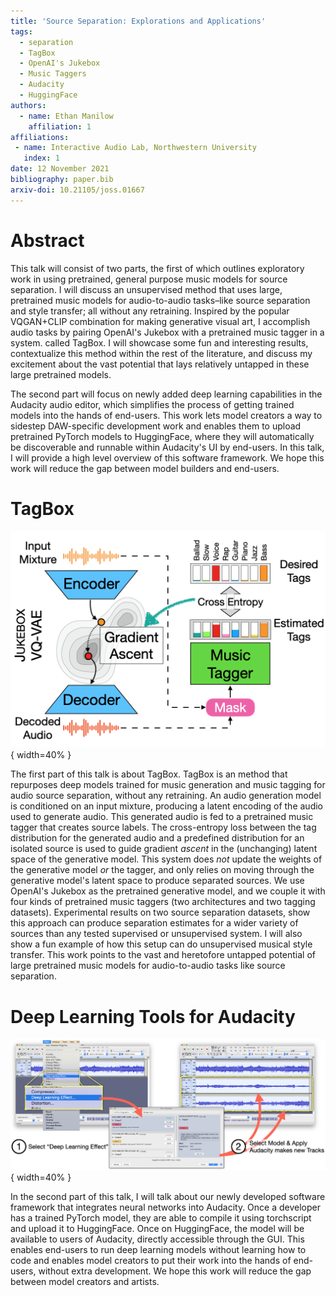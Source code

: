 ```yaml
---
title: 'Source Separation: Explorations and Applications'
tags:
  - separation
  - TagBox
  - OpenAI's Jukebox
  - Music Taggers
  - Audacity
  - HuggingFace
authors:
  - name: Ethan Manilow
    affiliation: 1
affiliations:
 - name: Interactive Audio Lab, Northwestern University
   index: 1
date: 12 November 2021
bibliography: paper.bib
arxiv-doi: 10.21105/joss.01667
---
```


# Abstract

This talk will consist of two parts, the first of which outlines
exploratory work in using pretrained, general purpose music models for source
separation. I will discuss an unsupervised method that uses
large, pretrained music models for audio-to-audio tasks–like source separation
and style transfer; all without any retraining. Inspired by the popular
VQGAN+CLIP combination for making generative visual art, I accomplish audio
tasks by pairing OpenAI's Jukebox with a pretrained music tagger in a system.
called TagBox. I will showcase some fun and interesting results, contextualize
this method within the rest of the literature, and discuss my excitement about
the vast potential that lays relatively untapped in these large pretrained
models.

The second part will focus on newly added deep learning
capabilities in the Audacity audio editor, which simplifies the process of
getting trained models into the hands of end-users. This work lets model
creators a way to sidestep DAW-specific development work and enables them to
upload pretrained PyTorch models to HuggingFace, where they will automatically
be discoverable and runnable within Audacity's UI by end-users. In this talk,
I will provide a high level overview of this software framework. We hope this
work will reduce the gap between model builders and end-users.



# TagBox

![TagBox diagram.](https://github.com/ethman/mdx-submissions21/raw/EthanManilow/tagbox_diagram.png){ width=40% }

The first part of this talk is about TagBox. TagBox is an method that repurposes
deep models trained for music generation and music tagging for audio source
separation, without any retraining. An audio generation model is conditioned on
an input mixture, producing a latent encoding of the audio used to generate
audio. This generated audio is fed to a pretrained music tagger that creates
source labels. The cross-entropy loss between the tag distribution for the
generated audio and a predefined distribution for an isolated source
is used to guide gradient _ascent_ in the (unchanging) latent space of
the  generative model. This system does _not_ update the weights of the
generative model _or_ the tagger, and only relies on moving through the
generative model's latent space to produce separated sources. We use OpenAI's
Jukebox as the pretrained generative model, and we couple it with four
kinds of pretrained music taggers (two architectures and two tagging datasets).
Experimental results on two source separation datasets, show this approach can
produce separation estimates for a wider variety of sources than any tested
supervised or unsupervised system. I will also show a fun example of how this
setup can do unsupervised musical style transfer.
This work points to the vast and heretofore
untapped potential of large pretrained music models for audio-to-audio tasks
like source separation.


# Deep Learning Tools for Audacity 

![Audacity diagram.](https://github.com/ethman/mdx-submissions21/raw/EthanManilow/audacity_diagram.png){ width=40% }


In the second part of this talk, I will talk about our newly developed software
framework that integrates neural networks into Audacity. Once a developer
has a trained PyTorch model, they are able to compile it using torchscript and
upload it to HuggingFace. Once on HuggingFace, the model will be available
to users of Audacity, directly accessible through the GUI. This enables
end-users to run deep learning models without learning how to code and enables
model creators to put their work into the hands of end-users, without extra
development. We hope this work will reduce the gap between model creators
and artists.

